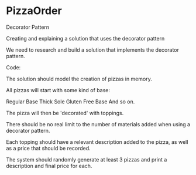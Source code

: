 # PizzaOrder


Decorator Pattern

Creating and explaining a solution that uses the decorator pattern

We need to research and build a solution that implements the decorator pattern.



Code:

The solution should model the creation of pizzas in memory.

All pizzas will start with some kind of base:

Regular Base
Thick Sole
Gluten Free Base
And so on.


The pizza will then be 'decorated' with toppings.

There should be no real limit to the number of materials added when using a decorator pattern.

Each topping should have a relevant description added to the pizza, as well as a price that should be recorded.

The system should randomly generate at least 3 pizzas and print a description and final price for each.
